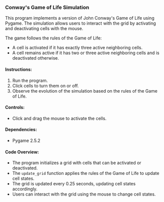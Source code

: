 ### Conway's Game of Life Simulation

This program implements a version of John Conway's Game of Life using Pygame. The simulation allows users to interact with the grid by activating and deactivating cells with the mouse.

The game follows the rules of the Game of Life:
- A cell is activated if it has exactly three active neighboring cells.
- A cell remains active if it has two or three active neighboring cells and is deactivated otherwise.

#### Instructions:
1. Run the program.
2. Click cells to turn them on or off.
3. Observe the evolution of the simulation based on the rules of the Game of Life.

#### Controls:
- Click and drag the mouse to activate the cells.

#### Dependencies:
- Pygame 2.5.2

#### Code Overview:
- The program initializes a grid with cells that can be activated or deactivated.
- The `update_grid` function applies the rules of the Game of Life to update cell states.
- The grid is updated every 0.25 seconds, updating cell states accordingly.
- Users can interact with the grid using the mouse to change cell states.
